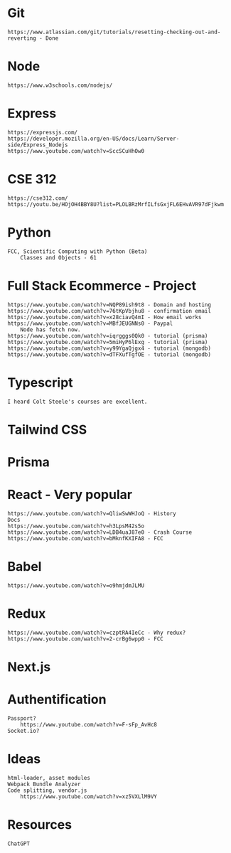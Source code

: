 # Git 
    https://www.atlassian.com/git/tutorials/resetting-checking-out-and-reverting - Done 
# Node 
    https://www.w3schools.com/nodejs/
# Express
    https://expressjs.com/
    https://developer.mozilla.org/en-US/docs/Learn/Server-side/Express_Nodejs
    https://www.youtube.com/watch?v=SccSCuHhOw0
# CSE 312
    https://cse312.com/ 
    https://youtu.be/HOjOH4BBY8U?list=PLOLBRzMrfILfsGxjFL6EHvAVR97dFjkwm
# Python
    FCC, Scientific Computing with Python (Beta)
        Classes and Objects - 61
# Full Stack Ecommerce - Project
    https://www.youtube.com/watch?v=NQP89ish9t8 - Domain and hosting 
    https://www.youtube.com/watch?v=76tKpVbjhu8 - confirmation email 
    https://www.youtube.com/watch?v=x28ciavQ4mI - How email works 
    https://www.youtube.com/watch?v=MBfJEUGNNs0 - Paypal
        Node has fetch now. 
    https://www.youtube.com/watch?v=iqrgggs0Qk0 - tutorial (prisma) 
    https://www.youtube.com/watch?v=5miHyP6lExg - tutorial (prisma) 
    https://www.youtube.com/watch?v=y99YgaQjgx4 - tutorial (mongodb)
    https://www.youtube.com/watch?v=dTFXufTgfOE - tutorial (mongodb)
# Typescript
    I heard Colt Steele's courses are excellent.
# Tailwind CSS
# Prisma 
# React - Very popular 
    https://www.youtube.com/watch?v=QliwSwWHJoQ - History
    Docs
    https://www.youtube.com/watch?v=h3LpsM42s5o
    https://www.youtube.com/watch?v=LDB4uaJ87e0 - Crash Course
    https://www.youtube.com/watch?v=bMknfKXIFA8 - FCC
# Babel
    https://www.youtube.com/watch?v=o9hmjdmJLMU
# Redux
    https://www.youtube.com/watch?v=czptRA4IeCc - Why redux?
    https://www.youtube.com/watch?v=2-crBg6wpp0 - FCC
# Next.js
# Authentification
    Passport?
        https://www.youtube.com/watch?v=F-sFp_AvHc8
    Socket.io?

# Ideas
    html-loader, asset modules
    Webpack Bundle Analyzer
    Code splitting, vendor.js
        https://www.youtube.com/watch?v=xz5VXLlM9VY

# Resources
    ChatGPT